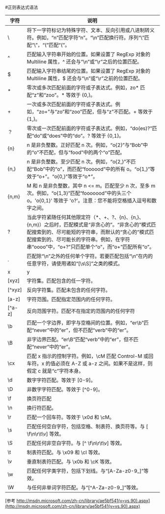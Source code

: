 
#正则表达式语法

字符    | 说明
-------	| -------------
 \		| 将下一字符标记为特殊字符、文本、反向引用或八进制转义符。例如，“n”匹配字符“n”。“\n”匹配换行符。序列“\\”匹配“\”，“\(”匹配“(”。
 ^		| 匹配输入字符串开始的位置。如果设置了 RegExp 对象的 Multiline 属性，^ 还会与“\n”或“\r”之后的位置匹配。
 $	 	| 匹配输入字符串结尾的位置。如果设置了 RegExp 对象的 Multiline 属性，$ 还会与“\n”或“\r”之前的位置匹配。
 *		| 零次或多次匹配前面的字符或子表达式。例如，zo* 匹配“z”和“zoo”。* 等效于 {0,}。
 +	 	| 一次或多次匹配前面的字符或子表达式。例如，“zo+”与“zo”和“zoo”匹配，但与“z”不匹配。+ 等效于 {1,}。
 ？	  	| 零次或一次匹配前面的字符或子表达式。例如，“do(es)?”匹配“do”或“does”中的“do”。? 等效于 {0,1}。
 {n}	| n 是非负整数。正好匹配 n 次。例如，“o{2}”与“Bob”中的“o”不匹配，但与“food”中的两个“o”匹配。
 {n,}	| n 是非负整数。至少匹配 n 次。例如，“o{2,}”不匹配“Bob”中的“o”，而匹配“foooood”中的所有 o。“o{1,}”等效于“o+”。“o{0,}”等效于“o*”。
 {n,m}	| M 和 n 是非负整数，其中 n <= m。匹配至少 n 次，至多 m 次。例如，“o{1,3}”匹配“fooooood”中的头三个 o。'o{0,1}' 等效于 'o?'。注意：您不能将空格插入逗号和数字之间。
 ?		| 当此字符紧随任何其他限定符（*、+、?、{n}、{n,}、{n,m}）之后时，匹配模式是“非贪心的”。“非贪心的”模式匹配搜索到的、尽可能短的字符串，而默认的“贪心的”模式匹配搜索到的、尽可能长的字符串。例如，在字符串“oooo”中，“o+?”只匹配单个“o”，而“o+”匹配所有“o”。
 .		| 匹配除“\n”之外的任何单个字符。若要匹配包括“\n”在内的任意字符，请使用诸如“[\s\S]”之类的模式。
 x|y	| 匹配 x 或 y。例如，'z|food' 匹配“z”或“food”。'(z|f)ood' 匹配“zood”或“food”。
 [xyz]	| 字符集。匹配包含的任一字符。
 [^xyz]	| 反向字符集。匹配未包含的任何字符。
 [a-z]	| 字符范围。匹配指定范围内的任何字符。
 [^a-z]	| 反向范围字符。匹配不在指定的范围内的任何字符
 \b 	| 匹配一个字边界，即字与空格间的位置。例如，“er\b”匹配“never”中的“er”，但不匹配“verb”中的“er”。
 \B 	| 非字边界匹配。“er\B”匹配“verb”中的“er”，但不匹配“never”中的“er”。
 \cx	| 匹配 x 指示的控制字符。例如，\cM 匹配 Control-M 或回车符。x 的值必须在 A-Z 或 a-z 之间。如果不是这样，则假定 c 就是“c”字符本身。
 \d 	| 数字字符匹配。等效于 [0-9]。
 \D 	| 非数字字符匹配。等效于 [^0-9]。
 \f 	| 换页符匹配
 \n 	| 换行符匹配。
 \r 	| 匹配一个回车符。等效于 \x0d 和 \cM。
 \s 	| 匹配任何空白字符，包括空格、制表符、换页符等。与 [ \f\n\r\t\v] 等效。
 \S 	| 匹配任何非空白字符。与 [^ \f\n\r\t\v] 等效。
 \t 	| 制表符匹配。与 \x09 和 \cI 等效。
 \v 	| 垂直制表符匹配。与 \x0b 和 \cK 等效。
 \w 	| 匹配任何字类字符，包括下划线。与“[A-Za-z0-9_]”等效。
 \W 	| 与任何非单词字符匹配。与“[^A-Za-z0-9_]”等效。


 [参考 http://msdn.microsoft.com/zh-cn/library/ae5bf541(v=vs.90).aspx](http://msdn.microsoft.com/zh-cn/library/ae5bf541(v=vs.90).aspx)